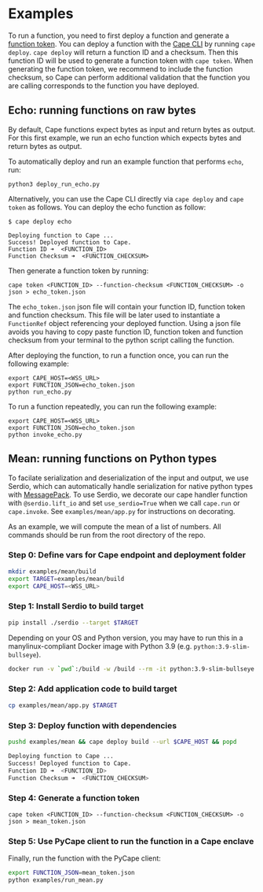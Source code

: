 # Examples

To run a function, you need to first deploy a function and generate a [function token](https://docs.capeprivacy.com/tutorials/tokens). You can deploy a function with the [Cape CLI](https://github.com/capeprivacy/cli) by running `cape deploy`. `cape deploy` will return a function ID and a checksum. Then this function ID will be used to generate a function token with `cape token`. When generating the function token, we recommend to include the function checksum, so Cape can perform additional validation that the function you are calling corresponds to the function you have deployed.   

## Echo: running functions on raw bytes

By default, Cape functions expect bytes as input and return bytes as output. For this first example, we run an echo function which expects bytes and return bytes as output.

To automatically deploy and run an example function that performs `echo`, run:
```
python3 deploy_run_echo.py
```

Alternatively, you can use the Cape CLI directly via `cape deploy` and `cape token` as follows. 
You can deploy the echo function as follow:
```
$ cape deploy echo

Deploying function to Cape ...
Success! Deployed function to Cape.
Function ID ➜  <FUNCTION_ID>
Function Checksum ➜  <FUNCTION_CHECKSUM>
```

Then generate a function token by running:
```
cape token <FUNCTION_ID> --function-checksum <FUNCTION_CHECKSUM> -o json > echo_token.json
```
The `echo_token.json` json file will contain your function ID, function token and function checksum. This file will be later used to instantiate a `FunctionRef` object referencing your deployed function. Using a json file avoids you having to copy paste function ID, function token and function checksum from your terminal to the python script calling the function.

After deploying the function, to run a function once, you can run the following example:
```
export CAPE_HOST=<WSS_URL>
export FUNCTION_JSON=echo_token.json
python run_echo.py
```

To run a function repeatedly, you can run the following example:
```
export CAPE_HOST=<WSS_URL>
export FUNCTION_JSON=echo_token.json
python invoke_echo.py
```

## Mean: running functions on Python types

To facilate serialization and deserialization of the input and output, we use Serdio, which can automatically handle serialization for native python types with [MessagePack](https://msgpack.org/index.html). To use Serdio, we decorate our cape handler function with `@serdio.lift_io` and set `use_serdio=True` when we call `cape.run` or `cape.invoke`. See `examples/mean/app.py` for instructions on decorating.

As an example, we will compute the mean of a list of numbers. All commands should be run from the root directory of the repo.

### Step 0: Define vars for Cape endpoint and deployment folder
```sh
mkdir examples/mean/build
export TARGET=examples/mean/build
export CAPE_HOST=<WSS_URL>
```

###  Step 1: Install Serdio to build target
```sh
pip install ./serdio --target $TARGET
```
Depending on your OS and Python version, you may have to run this in a manylinux-compliant Docker image with Python 3.9 (e.g. `python:3.9-slim-bullseye`).
```sh
docker run -v `pwd`:/build -w /build --rm -it python:3.9-slim-bullseye pip install serdio --target /build/$TARGET
```

### Step 2: Add application code to build target
```sh
cp examples/mean/app.py $TARGET
```

### Step 3: Deploy function with dependencies
```sh
pushd examples/mean && cape deploy build --url $CAPE_HOST && popd

Deploying function to Cape ...
Success! Deployed function to Cape.
Function ID ➜  <FUNCTION_ID>
Function Checksum ➜  <FUNCTION_CHECKSUM>
```

### Step 4: Generate a function token
```
cape token <FUNCTION_ID> --function-checksum <FUNCTION_CHECKSUM> -o json > mean_token.json
```

### Step 5: Use PyCape client to run the function in a Cape enclave
Finally, run the function with the PyCape client:
```sh
export FUNCTION_JSON=mean_token.json
python examples/run_mean.py
```

